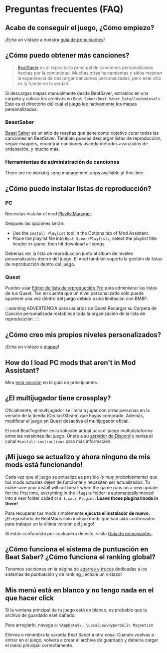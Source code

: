# Preguntas frecuentes (FAQ)

## Acabo de conseguir el juego, ¿Cómo empiezo?
¡Echa un vistazo a nuestra [guía de principiantes](/beginners-guide.md)!

## ¿Cómo puedo obtener más canciones?
> [BeatSaver](https://beatsaver.com) es el repositorio principal de canciones personalizadas hechas por la comunidad. Muchas otras herramientas y sitios mejoran la experiencia de descargar canciones personalizadas, pero este sitio es la fuente de la verdad.

Si descargas mapas manualmente desde BeatSaver, extraelos en una carpeta y coloca los archivos en `Beat Saber/Beat Saber_Data/CustomLevels`. Este es el directorio del cual el juego lee nativamente los mapas personalizados.

### BeastSaber
[Beast Saber](https://www.bsaber.com) es un sitio de reseñas que tiene como objetivo curar todas las canciones en BeatSaver. También puedes descargar listas de reproducción, seguir mappers, encontrar canciones usando métodos avanzados de ordenación, y mucho más.

### Herramientas de administración de canciones

There are no working song management apps available at this time.

## ¿Cómo puedo instalar listas de reproducción?

### PC
Necesitas instalar el mod [PlaylistManager](https://github.com/rithik-b/PlaylistManager/releases/latest).

Después las opciones serán:

* Use the `Install Playlist` tool in the Options tab of Mod Assistant.
* Place the playlist file into `Beat Saber/Playlists`, select the playlist title header in-game, then hit download all songs.

Deberías ver la lista de reproducción junto al álbum de niveles personalizados dentro del juego. El mod también soporta la gestión de listas de reproducción dentro del juego.

### Quest
Puedes usar [Editor de lista de reproducción Pro](https://beatsaberquest.com/bmbf/my-tools/playlist-editor-pro/) para administrar las listas de tus Quest. Ten en cuenta que un nivel personalizado sólo puede aparecer una vez dentro del juego debido a una limitación con BMBF.

:::warning ADVERTENCIA para usuarios de Quest Recargar su Carpeta de Canción personalizada restablece toda la organización de la lista de reproducción. :::

## ¿Cómo creo mis propios niveles personalizados?
¡Echa un vistazo a [mapeo](/mapping/)!

## How do I load PC mods that aren't in Mod Assistant?
Mira [esta sección](/pc-modding.md#manual-installation) en la guía de principiantes.

## ¿El multijugador tiene crossplay?
Oficialmente, el multijugador se limita a jugar con otras personas en la versión de la tienda (Oculus/Steam) que hayas comprado. Además, modificar el juego en Quest desactiva el multijugador oficial.

El mod BeatTogether es la solución actual para el juego multiplataforma entre las versiones del juego. Únete a su [servidor de Discord](https://discord.com/invite/gezGrFG4tz) y revisa el canal `#install-instructions` para más información.

## ¡Mi juego se actualizo y ahora ninguno de mis mods está funcionando!
Cada vez que el juego se actualiza es posible *(y muy probablemente)* que tus mods actuales dejen de funcionar y necesiten ser actualizados. To make sure your install will not break when the game runs on a new update for the first time, everything in the `Plugins` folder is automatically moved into a new folder called `Old 1.xx.x Plugins`. **Leave those plugins/mods in there!**

Para recuperar tus mods simplemente **ejecuta el instalador de nuevo.**  
¡El repositorio de BeatMods sólo incluye mods que han sido confirmados para trabajar en la última versión del juego!

Si estás confundido por cualquiera de esto, visita [Guía de principiantes](/beginners-guide.md).

## ¿Cómo funciona el sistema de puntuación en Beat Saber? ¿Cómo funciona el ranking global?
Tenemos secciones en la página de [agarres y trucos](/grips-and-tricks.md) dedicadas a los sistemas de puntuación y de ranking, ¡échale un vistazo!

## Mis menú está en blanco y no tengo nada en el que hacer click
Si la ventana principal de tu juego está en blanco, es probable que tu archivo de guardado esté dañado.

Para arreglarlo, navega a: `%AppData%\..\LocalLow\Hyperbolic Magnetism`

Elimina o renombra la carpeta Beat Saber a otra cosa. Cuando vuelvas a entrar en el juego, volverá a crear el archivo de guardado y debería cargar el menú principal correctamente.
